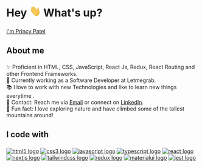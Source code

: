 <h1 align="left">Hey <img width="30px" height="30" src="https://github.com/SatYu26/SatYu26/raw/master/Assets/Hi.gif" /> What's up?</h1>

###

<p align="left">  <a href="https://main--princy-patel.netlify.app/" target="_blank">I'm Princy Patel</a></p>

###

<h2 align="left">About me</h2>


###

<p align="left">✨ Proficient in HTML, CSS, JavaScript, React Js, Redux, React Routing and other Frontend Frameworks. <br> 🏢 Currently working as a Software Developer at Letmegrab.<br>📚 I love to work with new Technologies and like to learn new things everytime .<br>📧 Contact: Reach me via <a href="mailto:kapatelprincy@gmail.com">Email</a> or connect on <a href="https://www.linkedin.com/in/princy-patel-63720420a/">LinkedIn</a>.<br>🎲 Fun fact: I love exploring nature and have climbed some of the tallest mountains around!</p>

###

<h2 align="left">I code with</h2>

###

<div align="left">
  <a href="https://developer.mozilla.org/en-US/docs/Web/HTML" target="_blank"><img src="https://cdn.jsdelivr.net/gh/devicons/devicon/icons/html5/html5-original.svg" height="40" alt="html5 logo"  /></a>
  <a href="https://developer.mozilla.org/en-US/docs/Web/CSS" target="_blank"><img src="https://cdn.jsdelivr.net/gh/devicons/devicon/icons/css3/css3-original.svg" height="40" alt="css3 logo"  /></a>
  <a href="https://developer.mozilla.org/en-US/docs/Web/JavaScript" target="_blank"><img src="https://cdn.jsdelivr.net/gh/devicons/devicon/icons/javascript/javascript-original.svg" height="40" alt="javascript logo"  /></a>
  <a href="https://www.typescriptlang.org/" target="_blank"><img src="https://cdn.jsdelivr.net/gh/devicons/devicon/icons/typescript/typescript-original.svg" height="40" alt="typescript logo"  /></a>
  <a href="https://react.dev/" target="_blank"><img src="https://cdn.jsdelivr.net/gh/devicons/devicon/icons/react/react-original.svg" height="40" alt="react logo"  /></a>
<a href="https://nextjs.org/" target="_blank"><img src="https://cdn.jsdelivr.net/gh/devicons/devicon/icons/nextjs/nextjs-original.svg" height="40" alt="nextjs logo"  /></a>
  <a href="https://tailwindcss.com/" target="_blank"><img src="https://cdn.jsdelivr.net/gh/devicons/devicon/icons/tailwindcss/tailwindcss-original-wordmark.svg" height="40" alt="tailwindcss logo"  /></a>
  <a href="https://redux.js.org/" target="_blank"><img src="https://cdn.jsdelivr.net/gh/devicons/devicon/icons/redux/redux-original.svg" height="40" alt="redux logo"  /></a>
  <a href="https://mui.com/material-ui/" target="_blank"><img src="https://cdn.jsdelivr.net/gh/devicons/devicon/icons/materialui/materialui-original.svg" height="40" alt="materialui logo"  /></a>
  <a href="https://jestjs.io/" target="_blank"><img src="https://cdn.jsdelivr.net/gh/devicons/devicon/icons/jest/jest-plain.svg" height="40" alt="jest logo"  /></a>
</div>

###
